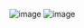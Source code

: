 ![image](https://user-images.githubusercontent.com/46347115/78410730-8b1a3d00-75e3-11ea-9400-7cefe02eb194.png)
![image](https://user-images.githubusercontent.com/46347115/78410746-a2f1c100-75e3-11ea-9373-c62fe379763e.png)
